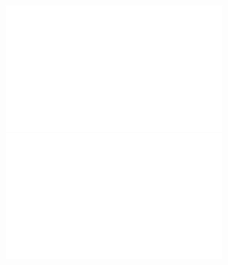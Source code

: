 ![](https://raw.githubusercontent.com/ColeSwinford/github-stats/master/generated/overview.svg#gh-dark-mode-only)
![](https://raw.githubusercontent.com/ColeSwinford/github-stats/master/generated/overview.svg#gh-light-mode-only)
<!--
**ColeSwinford/ColeSwinford** is a ✨ _special_ ✨ repository because its `README.md` (this file) appears on your GitHub profile.

Here are some ideas to get you started:

- 🔭 I’m currently working on ...
- 🌱 I’m currently learning ...
- 👯 I’m looking to collaborate on ...
- 🤔 I’m looking for help with ...
- 💬 Ask me about ...
- 📫 How to reach me: ...
- 😄 Pronouns: ...
- ⚡ Fun fact: ...
![](https://raw.githubusercontent.com/ColeSwinford/github-stats/master/generated/overview.svg#gh-dark-mode-only)
![](https://raw.githubusercontent.com/ColeSwinford/github-stats/master/generated/overview.svg#gh-light-mode-only)
![](https://raw.githubusercontent.com/ColeSwinford/github-stats/master/generated/languages.svg#gh-dark-mode-only)
![](https://raw.githubusercontent.com/ColeSwinford/github-stats/master/generated/languages.svg#gh-light-mode-only)
-->
